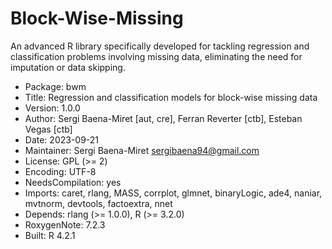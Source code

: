 # Block-Wise-Missing
An advanced R library specifically developed for tackling regression and classification problems involving missing data, eliminating the need for imputation or data skipping.

- Package: bwm
- Title: Regression and classification models for block-wise missing data
- Version: 1.0.0
- Author: Sergi Baena-Miret [aut, cre], Ferran Reverter [ctb], Esteban Vegas [ctb]
- Date: 2023-09-21
- Maintainer: Sergi Baena-Miret <sergibaena94@gmail.com>
- License: GPL (>= 2)
- Encoding: UTF-8
- NeedsCompilation: yes
- Imports: caret, rlang, MASS, corrplot, glmnet, binaryLogic, ade4,
        naniar, mvtnorm, devtools, factoextra, nnet      
- Depends: rlang (>= 1.0.0), R (>= 3.2.0)
- RoxygenNote: 7.2.3
- Built: R 4.2.1
